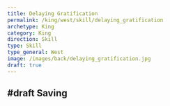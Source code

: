```yaml
---
title: Delaying Gratification
permalink: /king/west/skill/delaying_gratification
archetype: King
category: King
direction: Skill
type: Skill
type_general: West
image: /images/back/delaying_gratification.jpg
draft: true
---
```

#draft Saving
---
